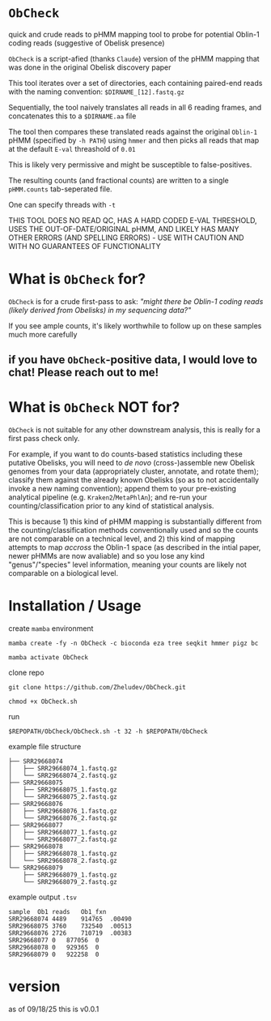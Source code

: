 # `ObCheck`
quick and crude reads to pHMM mapping tool to probe for potential Oblin-1 coding reads (suggestive of Obelisk presence)

`ObCheck` is a script-afied (thanks `Claude`) version of the pHMM mapping that was done in the original Obelisk discovery paper

This tool iterates over a set of directories, each containing paired-end reads with the naming convention: `$DIRNAME_[12].fastq.gz`

Sequentially, the tool naively translates all reads in all 6 reading frames, and concatenates this to a `$DIRNAME.aa` file

The tool then compares these translated reads against the original `Oblin-1` pHMM (specified by `-h PATH`) using `hmmer` and then picks all reads that map at the default `E-val` threashold of `0.01`

This is likely very permissive and might be susceptible to false-positives.

The resulting counts (and fractional counts) are written to a single `pHMM.counts` tab-seperated file.

One can specify threads with `-t`

THIS TOOL DOES NO READ QC, HAS A HARD CODED E-VAL THRESHOLD, USES THE OUT-OF-DATE/ORIGINAL pHMM, AND LIKELY HAS MANY OTHER ERRORS (AND SPELLING ERRORS) - USE WITH CAUTION AND WITH NO GUARANTEES OF FUNCTIONALITY

# What is `ObCheck` for?

`ObCheck` is for a crude first-pass to ask: _"might there be Oblin-1 coding reads (likely derived from Obelisks) in my sequencing data?"_

If you see ample counts, it's likely worthwhile to follow up on these samples much more carefully

## if you have `ObCheck`-positive data, I would love to chat! Please reach out to me!

# What is `ObCheck` NOT for?

`ObCheck` is not suitable for any other downstream analysis, this is really for a first pass check only.

For example, if you want to do counts-based statistics including these putative Obelisks, you will need to _de novo_ (cross-)assemble new Obelisk genomes from your data (appropriately cluster, annotate, and rotate them); classify them against the already known Obelisks (so as to not accidentally invoke a new naming convention); append them to your pre-existing analytical pipeline (e.g. `Kraken2`/`MetaPhlAn`); and re-run your counting/classification prior to any kind of statistical analysis.

This is because 1) this kind of pHMM mapping is substantially different from the counting/classification methods conventionally used and so the counts are not comparable on a technical level, and 2) this kind of mapping attempts to map _accross_ the Oblin-1 space (as described in the intial paper, newer pHMMs are now avaliable) and so you lose any kind "genus"/"species" level information, meaning your counts are likely not comparable on a biological level.

# Installation / Usage

create `mamba` environment

`mamba create -fy -n ObCheck -c bioconda eza tree seqkit hmmer pigz bc`

`mamba activate ObCheck`

clone repo

`git clone https://github.com/Zheludev/ObCheck.git`

`chmod +x ObCheck.sh`

run

`$REPOPATH/ObCheck/ObCheck.sh -t 32 -h $REPOPATH/ObCheck`

example file structure

```
├── SRR29668074
│   ├── SRR29668074_1.fastq.gz
│   └── SRR29668074_2.fastq.gz
├── SRR29668075
│   ├── SRR29668075_1.fastq.gz
│   └── SRR29668075_2.fastq.gz
├── SRR29668076
│   ├── SRR29668076_1.fastq.gz
│   └── SRR29668076_2.fastq.gz
├── SRR29668077
│   ├── SRR29668077_1.fastq.gz
│   └── SRR29668077_2.fastq.gz
├── SRR29668078
│   ├── SRR29668078_1.fastq.gz
│   └── SRR29668078_2.fastq.gz
└── SRR29668079
    ├── SRR29668079_1.fastq.gz
    └── SRR29668079_2.fastq.gz
```

example output `.tsv`

```
sample	Ob1	reads	Ob1_fxn
SRR29668074	4489	914765	.00490
SRR29668075	3760	732540	.00513
SRR29668076	2726	710719	.00383
SRR29668077	0	877056	0
SRR29668078	0	929365	0
SRR29668079	0	922258	0
```

# version

as of 09/18/25 this is v0.0.1
